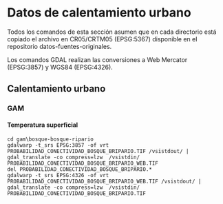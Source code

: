 # Datos de calentamiento urbano
Todos los comandos de esta sección asumen que en cada directorio está copiado el archivo en CR05/CRTM05 (EPSG:5367) disponible en el repositorio datos-fuentes-originales.

Los comandos GDAL realizan las conversiones a Web Mercator (EPSG:3857) y WGS84 (EPSG:4326).

## Calentamiento urbano
### GAM

#### Temperatura superficial
```shell
cd gam\bosque-bosque-ripario
gdalwarp -t_srs EPSG:3857 -of vrt PROBABILIDAD_CONECTIVIDAD_BOSQUE_BRIPARIO.TIF /vsistdout/ | gdal_translate -co compress=lzw  /vsistdin/ PROBABILIDAD_CONECTIVIDAD_BOSQUE_BRIPARIO_WEB.TIF
del PROBABILIDAD_CONECTIVIDAD_BOSQUE_BRIPARIO.*
gdalwarp -t_srs EPSG:4326 -of vrt PROBABILIDAD_CONECTIVIDAD_BOSQUE_BRIPARIO_WEB.TIF /vsistdout/ | gdal_translate -co compress=lzw  /vsistdin/ PROBABILIDAD_CONECTIVIDAD_BOSQUE_BRIPARIO.TIF
```
